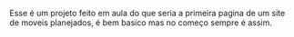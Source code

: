 Esse é um projeto feito em aula do que seria a primeira pagina de um site de moveis planejados, é bem basico mas no começo sempre é assim.
